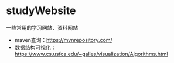 # studyWebsite
一些常用的学习网站、资料网站

- maven查询：https://mvnrepository.com/
- 数据结构可视化：https://www.cs.usfca.edu/~galles/visualization/Algorithms.html
